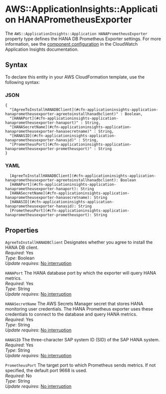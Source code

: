 # AWS::ApplicationInsights::Application HANAPrometheusExporter<a name="aws-properties-applicationinsights-application-hanaprometheusexporter"></a>

The `AWS::ApplicationInsights::Application HANAPrometheusExporter` property type defines the HANA DB Prometheus Exporter settings\. For more information, see the [component configuration](https://docs.aws.amazon.com/AmazonCloudWatch/latest/monitoring/component-config-sections.html#component-configuration-prometheus) in the CloudWatch Application Insights documentation\.

## Syntax<a name="aws-properties-applicationinsights-application-hanaprometheusexporter-syntax"></a>

To declare this entity in your AWS CloudFormation template, use the following syntax:

### JSON<a name="aws-properties-applicationinsights-application-hanaprometheusexporter-syntax.json"></a>

```
{
  "[AgreeToInstallHANADBClient](#cfn-applicationinsights-application-hanaprometheusexporter-agreetoinstallhanadbclient)" : Boolean,
  "[HANAPort](#cfn-applicationinsights-application-hanaprometheusexporter-hanaport)" : String,
  "[HANASecretName](#cfn-applicationinsights-application-hanaprometheusexporter-hanasecretname)" : String,
  "[HANASID](#cfn-applicationinsights-application-hanaprometheusexporter-hanasid)" : String,
  "[PrometheusPort](#cfn-applicationinsights-application-hanaprometheusexporter-prometheusport)" : String
}
```

### YAML<a name="aws-properties-applicationinsights-application-hanaprometheusexporter-syntax.yaml"></a>

```
  [AgreeToInstallHANADBClient](#cfn-applicationinsights-application-hanaprometheusexporter-agreetoinstallhanadbclient): Boolean
  [HANAPort](#cfn-applicationinsights-application-hanaprometheusexporter-hanaport): String
  [HANASecretName](#cfn-applicationinsights-application-hanaprometheusexporter-hanasecretname): String
  [HANASID](#cfn-applicationinsights-application-hanaprometheusexporter-hanasid): String
  [PrometheusPort](#cfn-applicationinsights-application-hanaprometheusexporter-prometheusport): String
```

## Properties<a name="aws-properties-applicationinsights-application-hanaprometheusexporter-properties"></a>

`AgreeToInstallHANADBClient`  <a name="cfn-applicationinsights-application-hanaprometheusexporter-agreetoinstallhanadbclient"></a>
Designates whether you agree to install the HANA DB client\.  
*Required*: Yes  
*Type*: Boolean  
*Update requires*: [No interruption](https://docs.aws.amazon.com/AWSCloudFormation/latest/UserGuide/using-cfn-updating-stacks-update-behaviors.html#update-no-interrupt)

`HANAPort`  <a name="cfn-applicationinsights-application-hanaprometheusexporter-hanaport"></a>
The HANA database port by which the exporter will query HANA metrics\.  
*Required*: Yes  
*Type*: String  
*Update requires*: [No interruption](https://docs.aws.amazon.com/AWSCloudFormation/latest/UserGuide/using-cfn-updating-stacks-update-behaviors.html#update-no-interrupt)

`HANASecretName`  <a name="cfn-applicationinsights-application-hanaprometheusexporter-hanasecretname"></a>
The AWS Secrets Manager secret that stores HANA monitoring user credentials\. The HANA Prometheus exporter uses these credentials to connect to the database and query HANA metrics\.  
*Required*: Yes  
*Type*: String  
*Update requires*: [No interruption](https://docs.aws.amazon.com/AWSCloudFormation/latest/UserGuide/using-cfn-updating-stacks-update-behaviors.html#update-no-interrupt)

`HANASID`  <a name="cfn-applicationinsights-application-hanaprometheusexporter-hanasid"></a>
The three\-character SAP system ID \(SID\) of the SAP HANA system\.  
*Required*: Yes  
*Type*: String  
*Update requires*: [No interruption](https://docs.aws.amazon.com/AWSCloudFormation/latest/UserGuide/using-cfn-updating-stacks-update-behaviors.html#update-no-interrupt)

`PrometheusPort`  <a name="cfn-applicationinsights-application-hanaprometheusexporter-prometheusport"></a>
The target port to which Prometheus sends metrics\. If not specified, the default port 9668 is used\.  
*Required*: No  
*Type*: String  
*Update requires*: [No interruption](https://docs.aws.amazon.com/AWSCloudFormation/latest/UserGuide/using-cfn-updating-stacks-update-behaviors.html#update-no-interrupt)